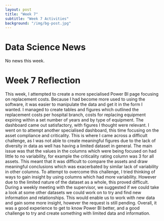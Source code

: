 ```yaml
---
layout: post
title: "Week 7"
subtitle: "Week 7 Activities"
background: "/img/bg-post.jpg"
---
```


# Data Science News
No news this week. 

# Week 7 Reflection
This week, I attempted to create a more specialised Power BI page focusing on replacement costs. Because I had become more used to using the software, it was easier to manipulate the data and get it in the form I wanted. I managed to create tables and figures which outlined the replacement costs per hospital branch, costs for replacing equipment expiring within a set number of years and by type of equipment. The dashboard came out satisfactory, with figures I thought were relevant. I went on to attempt another specialised dashboard, this time focusing on the asset compliance and criticality. This is where I came across a difficult challenge, as I was not able to create meaningful figures due to the lack of diversity in data as well has having a limited dataset in general. The main issue was that the values in the columns which were being focused on had little to no variability, for example the criticality rating column was 3 for all assets. This meant that it was difficult to compare the assets and draw meaningful conclusions which was exacerbated by similar lack of variability in other columns. To attempt to overcome this challenge, I tried thinking of ways to gain insight by using columns which had more variability. However due to the limited nature of the dataset as a whole, this proved difficult. During a weekly meeting with the supervisor, we suggested if we could take a look at some other datasets we could work on to try and find new information and relationships. This would enable us to work with new data and gain some more insight, however the request is still pending. Overall, it was a good experience to get to know Power BI better, and a good challenge to try and create something with limited data and information.  